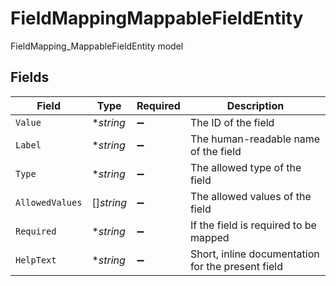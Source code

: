 # FieldMappingMappableFieldEntity

FieldMapping_MappableFieldEntity model


## Fields

| Field                                             | Type                                              | Required                                          | Description                                       |
| ------------------------------------------------- | ------------------------------------------------- | ------------------------------------------------- | ------------------------------------------------- |
| `Value`                                           | **string*                                         | :heavy_minus_sign:                                | The ID of the field                               |
| `Label`                                           | **string*                                         | :heavy_minus_sign:                                | The human-readable name of the field              |
| `Type`                                            | **string*                                         | :heavy_minus_sign:                                | The allowed type of the field                     |
| `AllowedValues`                                   | []*string*                                        | :heavy_minus_sign:                                | The allowed values of the field                   |
| `Required`                                        | **string*                                         | :heavy_minus_sign:                                | If the field is required to be mapped             |
| `HelpText`                                        | **string*                                         | :heavy_minus_sign:                                | Short, inline documentation for the present field |